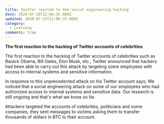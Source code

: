 ```yaml
---
title: Twitter reacted to the social engineering hacking
date: 2020-07-25T12:06:35.000Z
updated: 2020-07-25T12:06:35.000Z
category:
  - Learning
comments: true
---
```

**The first reaction to the hacking of Twitter accounts of celebrities**

The first reaction to the hacking of Twitter accounts of celebrities such as Barack Obama, Bill Gates, Elon Musk, etc., Twitter announced that hackers had been able to carry out this attack by targeting some employees with access to internal systems and sensitive information.

In response to this unprecedented attack on his Twitter account says: We noticed that a social engineering attack on some of our employees who had authorized access to internal systems and sensitive data. Our research is still ongoing and that's what we know so far.

Attackers targeted the accounts of celebrities, politicians and some companies, they sent messages to victims asking them to transfer thousands of dollars in BTC to their account.
